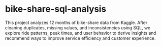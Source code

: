 # bike-share-sql-analysis
This project analyzes 12 months of bike-share data from Kaggle. After cleaning duplicates, missing values, and inconsistencies using SQL, we explore ride patterns, peak times, and user behavior to derive insights and recommend ways to improve service efficiency and customer experience.
